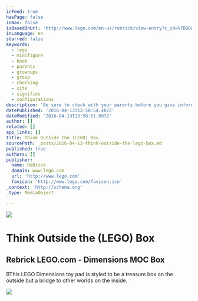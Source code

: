 ```yaml
---
inFeed: true
hasPage: false
inNav: false
isBasedOnUrl: 'http://www.lego.com/en-us/rebrick/view-entry?c_id=%7BBDAA521E-4056-4246-8FE4-E7C5E442FC5F%7D&a_id=57d48c51-4fa7-4cc2-b7cf-c1a9d1b9e017&sortEntry=false'
inLanguage: en
starred: false
keywords:
  - lego
  - minifigure
  - knob
  - parents
  - grownups
  - group
  - checking
  - site
  - signifies
  - configurations
description: 'Be sure to check with your parents before you give information online. You should never give out your full name, address, email address or phone number on the Internet without checking with your parents first.'
datePublished: '2016-04-13T13:58:54.407Z'
dateModified: '2016-04-13T13:58:51.097Z'
author: []
related: []
app_links: []
title: Think Outside the (LEGO) Box
sourcePath: _posts/2016-04-13-think-outside-the-lego-box.md
published: true
authors: []
publisher:
  name: ReBrick
  domain: www.lego.com
  url: 'http://www.lego.com'
  favicon: 'http://www.lego.com/favicon.ico'
_context: 'http://schema.org'
_type: MediaObject

---
```

![](https://the-grid-user-content.s3-us-west-2.amazonaws.com/3e199950-5892-4d6b-9cc2-0219c273c91c.png)

# Think Outside the (LEGO) Box

<article style=""><h1>Rebrick LEGO.com - Dimensions MOC Box</h1><p>BThis LEGO Dimensions toy pad is styled to be a treasure box on the outside but a bridge to other worlds on the inside. </p><img src="https://s3-us-west-2.amazonaws.com/the-grid-img/p/43e5f015b10a5ca6050ee934ca46da7cb8dafe2d.png" /></article>